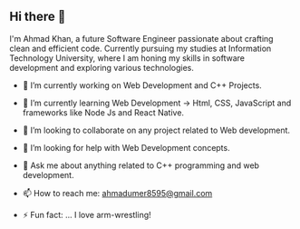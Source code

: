 ## Hi there 👋

I'm Ahmad Khan, a future Software Engineer passionate about crafting clean and efficient code. Currently pursuing my studies at Information Technology University, where I am honing my skills in software development and exploring various technologies.


- 🔭 I’m currently working on Web Development and C++ Projects.

- 🌱 I’m currently learning Web Development -> Html, CSS, JavaScript and frameworks like Node Js and React Native.

- 👯 I’m looking to collaborate on any project related to Web development.

- 🤔 I’m looking for help with Web Development concepts.

- 💬 Ask me about anything related to C++ programming and web development.

- 📫 How to reach me: ahmadumer8595@gmail.com

- ⚡ Fun fact: ... I love arm-wrestling!

